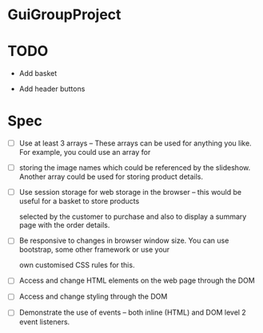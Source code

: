 # GuiGroupProject

# TODO

-   Add basket

-   Add header buttons

# Spec

-   [ ] Use at least 3 arrays – These arrays can be used for anything you like. For example, you could use an array for 

-   [ ]    storing the image names which could be referenced by the slideshow. Another array could be used for storing product details.


-   [ ]   Use session storage for web storage in the browser – this would be useful for a basket to store products 

    selected by the customer to purchase and also to display a summary page with the order details.

-   [ ] Be responsive to changes in browser window size. You can use bootstrap, some other framework or use your 

    own customised CSS rules for this.

-   [ ]  Access and change HTML elements on the web page through the DOM


-   [ ] Access and change styling through the DOM


-   [ ] Demonstrate the use of events – both inline (HTML) and DOM level 2 event listeners.
